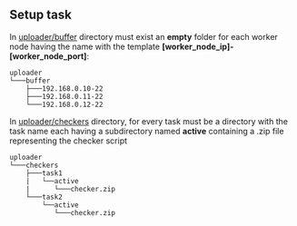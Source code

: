 ## Setup task

In [uploader/buffer](./checkerus/uploader/buffer/) directory must exist an **empty** folder for each worker node having the name with the template **[worker_node_ip]-[worker_node_port]**:

```
uploader
└───buffer
    ├───192.168.0.10-22
    ├───192.168.0.11-22
    └───192.168.0.12-22
```

In [uploader/checkers](./checkerus/uploader/checkers/) directory, for every task must be a directory with the task name each having a subdirectory named **active** containing a .zip file representing the checker script

```
uploader
└───checkers
    ├───task1
    |   └──active
    |      └───checker.zip
    └───task2
        └──active
           └───checker.zip
```
